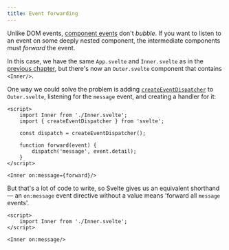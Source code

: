```yaml
---
title: Event forwarding
---
```


Unlike DOM events, [component events]($docs#template-syntax-component-directives-on-eventname) don't _bubble_. If you want to listen to an event on some deeply nested component, the intermediate components must _forward_ the event.

In this case, we have the same `App.svelte` and `Inner.svelte` as in the [previous chapter](/tutorial/component-events), but there's now an `Outer.svelte` component that contains `<Inner/>`.

One way we could solve the problem is adding [`createEventDispatcher`]($docs#run-time-svelte-createeventdispatcher) to `Outer.svelte`, listening for the `message` event, and creating a handler for it:

```svelte
<script>
	import Inner from './Inner.svelte';
	import { createEventDispatcher } from 'svelte';

	const dispatch = createEventDispatcher();

	function forward(event) {
		dispatch('message', event.detail);
	}
</script>

<Inner on:message={forward}/>
```

But that's a lot of code to write, so Svelte gives us an equivalent shorthand — an `on:message` event directive without a value means 'forward all `message` events'.

```svelte
<script>
	import Inner from './Inner.svelte';
</script>

<Inner on:message/>
```
